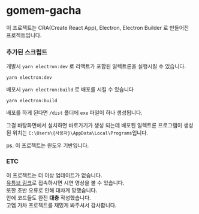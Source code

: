 # gomem-gacha

이 프로젝트는 CRA(Create React App), Electron, Electron Builder 로 만들어진 프로젝트입니다.

### 추가된 스크립트

개발시 `yarn electron:dev` 로 리액트가 포함된 일렉트론을 실행시킬 수 있습니다.

```
yarn electron:dev
```

배포시 `yarn electron:build` 로 배포를 시킬 수 있습니다

```
yarn electron:build
```

배포를 하게 된다면 `/dist` 폴더에 `exe` 파일이 하나 생성됩니다.

그걸 바탕화면에서 설치하면 바로가기가 생성 되는데
배포된 일렉트론 프로그램이 생성된 위치는 `C:\Users\{사용자}\AppData\Local\Programs`입니다.

ps. 이 프로젝트는 윈도우 기반입니다.

### ETC
이 프로젝트는 더 이상 업데이트가 없습니다.<br>
[유튜브 링크](https://www.youtube.com/watch?v=hb1LWAJnEgI&t=27s)로 접속하시면 시연 영상을 볼 수 있습니다.<br>
또한 초반 오류로 인해 대차게 망했습니다.<br>
안에 코드들도 완전 **대충** 작성했습니다.<br>
고멤 가차 프로젝트를 재밌게 봐주셔서 감사합니다.<br>
